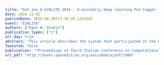 ```yaml
---
title: "bot.zen @ EVALITA 2016 - A minimally-deep learning PoS-tagger (trained for Italian Tweets)"
date: 2016-12-01
publishDate: 2019-06-20T13:30:26.122546Z
event: "EVALITA"
authors: ["Egon W. Stemle"]
publication_types: ["1"]
all_day: true
abstract: "This article describes the system that participated in the POS tagging for Italian Social Media Texts (PoSTWITA) task of the 5th periodic evaluation campaign of Natural Language Processing (NLP) and speech tools for the Italian language EVALITA 2016. The work is a continuation of Stemle (2016) with minor modifications to the system and different data sets. It combines a small assertion of trending techniques, which implement matured methods, from NLP and ML to achieve competitive results on PoS tagging of Italian Twitter texts; in particular, the system uses word embeddings and character-level representations of word beginnings and endings in a LSTM RNN architecture. Labelled data (Italian UD corpus, DiDi and PoSTWITA) and unlabbelled data (Italian C4Corpus and PAISA') were used for training. The system is available under the APLv2 open-source license."
featured: false
publication: "*Proceedings of Third Italian Conference on Computational Linguistics (CLiC-it 2016) & Fifth Evaluation Campaign of Natural Language Processing and Speech Tools for Italian. Final Workshop (EVALITA 2016)*"
url_pdf: "http://books.openedition.org/aaccademia/pdf/1968"
---
```


